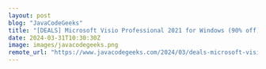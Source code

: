 ```yaml
---
layout: post
blog: "JavaCodeGeeks"
title: "[DEALS] Microsoft Visio Professional 2021 for Windows (90% off) & Other Deals Up To 98% Off – Offers End Soon!"
date: 2024-03-31T10:30:30Z
image: images/javacodegeeks.png
remote_url: "https://www.javacodegeeks.com/2024/03/deals-microsoft-visio-professional-2021-for-windows-90-off-other-deals-up-to-98-off-offers-end-soon.html"
---
```

